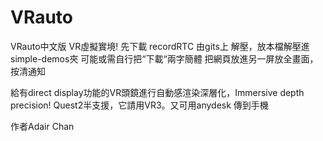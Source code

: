 # VRauto
VRauto中文版
VR虛擬實境!
先下載 recordRTC 由gits上
解壓，放本檔解壓進simple-demos夾
可能或需自行把“下載“兩字簡體
把網頁放進另一屏放全畫面，按清通知


給有direct display功能的VR頭鏡進行自動感渲染深層化，Immersive depth precision!
Quest2半支援，它請用VR3。又可用anydesk 傳到手機

作者Adair Chan

